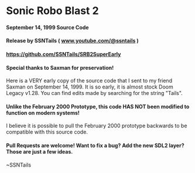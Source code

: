 # Sonic Robo Blast 2
#### September 14, 1999 Source Code
#### Release by SSNTails ( www.youtube.com/@ssntails )
#### https://github.com/SSNTails/SRB2SuperEarly
#### Special thanks to Saxman for preservation!

Here is a VERY early copy of the source code that I sent to my friend Saxman on September 14, 1999. It is so early, it is almost stock Doom Legacy v1.28. You can find edits made by searching for the string "Tails".

#### Unlike the February 2000 Prototype, this code HAS NOT been modified to function on modern systems!

I believe it is possible to pull the February 2000 prototype backwards to be compatible with this source code.

#### Pull Requests are welcome! Want to fix a bug? Add the new SDL2 layer? Those are just a few ideas.


~SSNTails